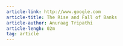 ```yaml
---
article-link: http://www.google.com
article-title: The Rise and Fall of Banks
article-author: Anuraag Tripathi
article-lengh: 02m
tag: article
---
```

